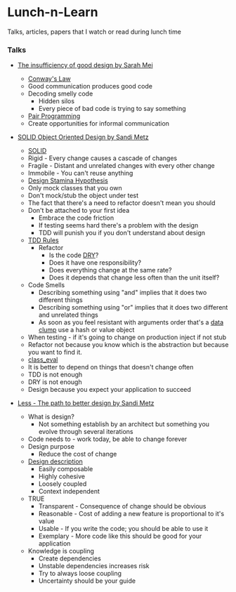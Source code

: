 # Lunch-n-Learn

Talks, articles, papers that I watch or read during lunch time

### Talks

* [The insufficiency of good design by Sarah Mei](https://www.youtube.com/watch?v=UgrVdHYEZGg)
  * [Conway's Law](https://en.wikipedia.org/wiki/Conway's_law)
  * Good communication produces good code
  * Decoding smelly code
    * Hidden silos
    * Every piece of bad code is trying to say something
  * [Pair Programming](https://en.wikipedia.org/wiki/Pair_programming)
  * Create opportunities for informal communication

* [SOLID Object Oriented Design by Sandi Metz](https://www.youtube.com/watch?v=v-2yFMzxqwU)
  * [SOLID](https://en.wikipedia.org/wiki/SOLID_(object-oriented_design))
  * Rigid - Every change causes a cascade of changes
  * Fragile - Distant and unrelated changes with every other change
  * Immobile - You can't reuse anything
  * [Design Stamina Hypothesis](https://www.martinfowler.com/bliki/DesignStaminaHypothesis.html)
  * Only mock classes that you own
  * Don't mock/stub the object under test
  * The fact that there's a need to refactor doesn't mean you should
  * Don't be attached to your first idea
    * Embrace the code friction
    * If testing seems hard there's a problem with the design
    * TDD will punish you if you don't understand about design
  * [TDD Rules](http://agileinaflash.blogspot.com/2009/03/unclebobs-three-rules-of-tdd.html)
    * Refactor
      * Is the code [DRY](https://en.wikipedia.org/wiki/Don%27t_repeat_yourself)?
      * Does it have one responsibility?
      * Does everything change at the same rate?
      * Does it depends that change less often than the unit itself?
  * Code Smells
    * Describing something using "and" implies that it does two different
      things
    * Describing something using "or" implies that it does two different and
      unrelated things
    * As soon as you feel resistant with arguments order that's a [data clump](https://en.wikipedia.org/wiki/Data_Clump_(Code_Smell))
      use a hash or value object
  * When testing - if it's going to change on production inject if not stub
  * Refactor not because you know which is the abstraction but because you want
    to find it.
  * [class_eval](https://www.jimmycuadra.com/posts/metaprogramming-ruby-class-eval-and-instance-eval)
  * It is better to depend on things that doesn't change often
  * TDD is not enough
  * DRY is not enough
  * Design because you expect your application to succeed

* [Less - The path to better design by Sandi Metz](https://vimeo.com/26330100)
  * What is design?
    * Not something establish by an architect but something you evolve through
      several iterations
  * Code needs to - work today, be able to change forever
  * Design purpose
    * Reduce the cost of change
  * [Design description](https://content.pivotal.io/blog/solid-object-oriented-design-sandi-metz)
    * Easily composable
    * Highly cohesive
    * Loosely coupled
    * Context independent
  * TRUE
    * Transparent - Consequence of change should be obvious
    * Reasonable - Cost of adding a new feature is proportional to it's value
    * Usable - If you write the code; you should be able to use it
    * Exemplary - More code like this should be good for your application
  * Knowledge is coupling
    * Create dependencies
    * Unstable dependencies increases risk
    * Try to always loose coupling
    * Uncertainty should be your guide
